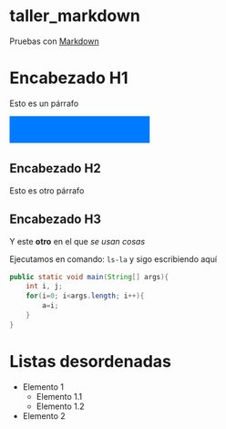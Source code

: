 [1]: https://markdown.es/

# taller_markdown

Pruebas con [Markdown](https://github.com/)

# Encabezado H1

Esto es un párrafo

<!-- ![](https://cdn.ethic.es/wp-content/uploads/2023/03/imagen.jpg) -->

![](images/Screenshot_1.png)

## Encabezado H2

Esto es otro párrafo

## Encabezado H3

Y este **otro** en el que *se usan cosas*

Ejecutamos en comando: `ls-la` y sigo escribiendo aquí

```java
public static void main(String[] args){
    int i, j;
    for(i=0; i<args.length; i++){
        a=i;
    }
}
```

# Listas desordenadas
- Elemento 1
    - Elemento 1.1
    - Elemento 1.2
- Elemento 2